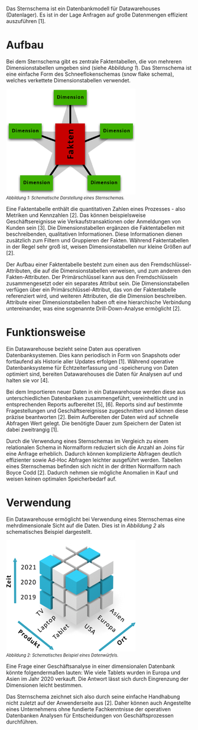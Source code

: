 
Das Sternschema ist ein Datenbankmodell für Datawarehouses (Datenlager).
Es ist in der Lage Anfragen auf große Datenmengen effizient auszuführen [1].

# Aufbau

Bei dem Sternschema gibt es zentrale Faktentabellen, die von mehreren Dimensionstabellen umgeben sind (siehe _Abbildung 1_).
Das Sternschema ist eine einfache Form des Schneeflokenschemas (snow flake schema), welches verkettete Dimensionstabellen verwendet.

<img src="assets/star_schema.png" alt="Schematisches Beispiel eines Sternschemas" style="max-width: 350px; display: block">
<i style="font-size: 80%">Abbildung 1: Schematische Darstellung eines Sternschemas.</i>

Eine Faktentabelle enthält die quantitativen Zahlen eines Prozesses - also Metriken und Kennzahlen [2].
Das können beispielsweise Geschäftsereignisse wie Verkaufstransaktionen oder Anmeldungen von Kunden sein [3].
Die Dimensionstabellen ergänzen die Faktentabellen mit beschreibenden, qualitativen Informationen. Diese Informationen dienen zusätzlich zum Filtern und Gruppieren der Fakten.
Während Faktentabellen in der Regel sehr groß ist, weisen Dimensionstabellen nur kleine Größen auf [2].

Der Aufbau einer Faktentabelle besteht zum einen aus den Fremdschlüssel-Attributen, die auf die Dimensionstabellen verweisen, und zum anderen den Fakten-Attributen.
Der Primärschlüssel kann aus den Fremdschlüsseln zusammengesetzt oder ein separates Attribut sein.
Die Dimensionstabellen verfügen über ein Primärschlüssel-Attribut, das von der Faktentabelle referenziert wird, und weiteren Attributen, die die Dimension beschreiben.
Attribute einer Dimensionstabellen haben oft eine hierarchische Verbindung untereinander, was eine sogenannte Drill-Down-Analyse ermöglicht [2].

# Funktionsweise

Ein Datawarehouse bezieht seine Daten aus operativen Datenbanksystemen. Dies kann periodisch in Form von Snapshots oder fortlaufend als Historie aller Updates erfolgen [1]. Während operative Datenbanksysteme für Echtzeiterfassung und -speicherung von Daten optimiert sind, bereiten Datawarehouses die Daten für Analysen auf und halten sie vor [4].

Bei dem Importieren neuer Daten in ein Datawarehouse werden diese aus unterschiedlichen Datenbanken zusammengeführt, vereinheitlicht und in entsprechenden Reports aufbereitet [5], [6]. Reports sind auf bestimmte Fragestellungen und Geschäftsereignisse zugeschnitten und können diese präzise beantworten [2].
Beim Aufbereiten der Daten wird auf schnelle Abfragen Wert gelegt. Die benötigte Dauer zum Speichern der Daten ist dabei zweitrangig [1].

Durch die Verwendung eines Sternschemas im Vergleich zu einem relationalen Schema in Normalform reduziert sich die Anzahl an Joins für eine Anfrage erheblich.
Dadurch können komplizierte Abfragen deutlich effizienter sowie Ad-Hoc Abfragen leichter ausgeführt werden.
Tabellen eines Sternschemas befinden sich nicht in der dritten Normalform nach Boyce Codd [2]. Dadurch nehmen sie mögliche Anomalien in Kauf und weisen keinen optimalen Speicherbedarf auf.

# Verwendung

Ein Datawarehouse ermöglicht bei Verwendung eines Sternschemas eine mehrdimensionale Sicht auf die Daten. Dies ist in _Abbildung 2_ als schematisches Beispiel dargestellt.

<img src="assets/data_cube.png" alt="OLAP Data Cube Beispiel" style="max-width: 350px; display: block">
<i style="font-size: 80%">Abbildung 2: Schematisches Beispiel eines Datenwürfels.</i>

Eine Frage einer Geschäftsanalyse in einer dimensionalen Datenbank könnte folgendermaßen lauten: Wie viele Tablets wurden in Europa und Asien im Jahr 2020 verkauft.
Die Antwort lässt sich durch Eingrenzung der Dimensionen leicht bestimmen.

Das Sternschema zeichnet sich also durch seine einfache Handhabung nicht zuletzt auf der Anwenderseite aus [2].
Daher können auch Angestellte eines Unternehmens ohne fundierte Fachkenntnisse der operativen Datenbanken Analysen für Entscheidungen von Geschäftsprozessen durchführen.